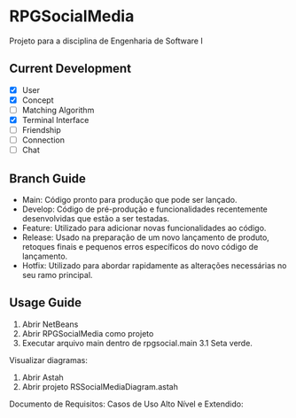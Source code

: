 # RPGSocialMedia

Projeto para a disciplina de Engenharia de Software I

## Current Development

- [X] User
- [X] Concept
- [ ] Matching Algorithm
- [X] Terminal Interface
- [ ] Friendship
- [ ] Connection
- [ ] Chat

## Branch Guide

- Main: Código pronto para produção que pode ser lançado.
- Develop: Código de pré-produção e funcionalidades recentemente desenvolvidas que estão a ser testadas.
- Feature: Utilizado para adicionar novas funcionalidades ao código.
- Release: Usado na preparação de um novo lançamento de produto, retoques finais e pequenos erros específicos do novo código de lançamento.
- Hotfix: Utilizado para abordar rapidamente as alterações necessárias no seu ramo principal.

## Usage Guide

1. Abrir NetBeans
2. Abrir RPGSocialMedia como projeto
3. Executar arquivo main dentro de rpgsocial.main
   3.1 Seta verde.

Visualizar diagramas:
1. Abrir Astah
2. Abrir projeto RSSocialMediaDiagram.astah

Documento de Requisitos: 
Casos de Uso Alto Nível e Extendido:
